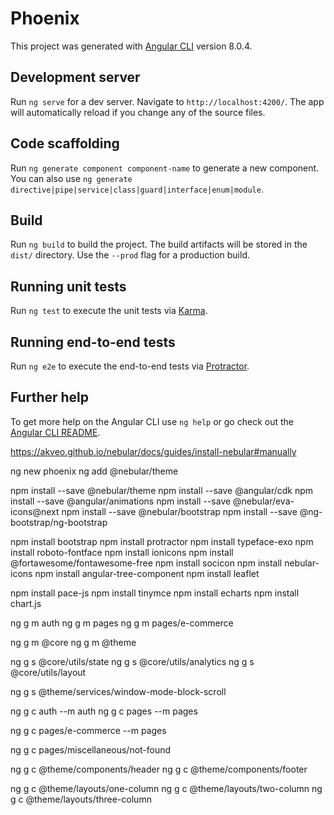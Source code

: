 # Phoenix

This project was generated with [Angular CLI](https://github.com/angular/angular-cli) version 8.0.4.

## Development server

Run `ng serve` for a dev server. Navigate to `http://localhost:4200/`. The app will automatically reload if you change any of the source files.

## Code scaffolding

Run `ng generate component component-name` to generate a new component. You can also use `ng generate directive|pipe|service|class|guard|interface|enum|module`.

## Build

Run `ng build` to build the project. The build artifacts will be stored in the `dist/` directory. Use the `--prod` flag for a production build.

## Running unit tests

Run `ng test` to execute the unit tests via [Karma](https://karma-runner.github.io).

## Running end-to-end tests

Run `ng e2e` to execute the end-to-end tests via [Protractor](http://www.protractortest.org/).

## Further help

To get more help on the Angular CLI use `ng help` or go check out the [Angular CLI README](https://github.com/angular/angular-cli/blob/master/README.md).



https://akveo.github.io/nebular/docs/guides/install-nebular#manually


ng new phoenix
ng add @nebular/theme

npm install --save @nebular/theme 
npm install --save @angular/cdk 
npm install --save @angular/animations
npm install --save @nebular/eva-icons@next
npm install --save @nebular/bootstrap
npm install --save @ng-bootstrap/ng-bootstrap


npm install bootstrap
npm install protractor
npm install typeface-exo
npm install roboto-fontface
npm install ionicons
npm install @fortawesome/fontawesome-free
npm install socicon
npm install nebular-icons
npm install angular-tree-component
npm install leaflet


npm install pace-js
npm install tinymce
npm install echarts
npm install chart.js
     



ng g m auth
ng g m pages
ng g m pages/e-commerce 

ng g m @core
ng g m @theme


ng g s @core/utils/state
ng g s @core/utils/analytics
ng g s @core/utils/layout

ng g s @theme/services/window-mode-block-scroll


ng g c auth --m auth
ng g c pages --m pages 


ng g c pages/e-commerce  --m pages 

ng g c pages/miscellaneous/not-found


ng g c @theme/components/header
ng g c @theme/components/footer



ng g c @theme/layouts/one-column
ng g c @theme/layouts/two-column
ng g c @theme/layouts/three-column
